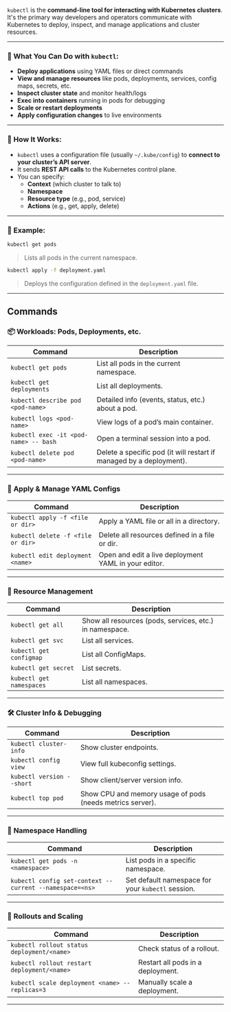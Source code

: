 `kubectl` is the **command-line tool for interacting with Kubernetes clusters**. It's the primary way developers and operators communicate with Kubernetes to deploy, inspect, and manage applications and cluster resources.

---

### 🔧 What You Can Do with `kubectl`:

- **Deploy applications** using YAML files or direct commands
- **View and manage resources** like pods, deployments, services, config maps, secrets, etc.
- **Inspect cluster state** and monitor health/logs
- **Exec into containers** running in pods for debugging
- **Scale or restart deployments**
- **Apply configuration changes** to live environments

---

### 🧠 How It Works:

- `kubectl` uses a configuration file (usually `~/.kube/config`) to **connect to your cluster’s API server**.
- It sends **REST API calls** to the Kubernetes control plane.
- You can specify:
  - **Context** (which cluster to talk to)
  - **Namespace**
  - **Resource type** (e.g., pod, service)
  - **Actions** (e.g., get, apply, delete)

---

### 📌 Example:

```bash
kubectl get pods
```
> Lists all pods in the current namespace.

```bash
kubectl apply -f deployment.yaml
```
> Deploys the configuration defined in the `deployment.yaml` file.

---

## **Commands**

### 📦 **Workloads: Pods, Deployments, etc.**

| Command | Description |
|--------|-------------|
| `kubectl get pods` | List all pods in the current namespace. |
| `kubectl get deployments` | List all deployments. |
| `kubectl describe pod <pod-name>` | Detailed info (events, status, etc.) about a pod. |
| `kubectl logs <pod-name>` | View logs of a pod’s main container. |
| `kubectl exec -it <pod-name> -- bash` | Open a terminal session into a pod. |
| `kubectl delete pod <pod-name>` | Delete a specific pod (it will restart if managed by a deployment). |

---

### 📁 **Apply & Manage YAML Configs**

| Command | Description |
|--------|-------------|
| `kubectl apply -f <file or dir>` | Apply a YAML file or all in a directory. |
| `kubectl delete -f <file or dir>` | Delete all resources defined in a file or dir. |
| `kubectl edit deployment <name>` | Open and edit a live deployment YAML in your editor. |

---

### 📂 **Resource Management**

| Command | Description |
|--------|-------------|
| `kubectl get all` | Show all resources (pods, services, etc.) in namespace. |
| `kubectl get svc` | List all services. |
| `kubectl get configmap` | List all ConfigMaps. |
| `kubectl get secret` | List secrets. |
| `kubectl get namespaces` | List all namespaces. |

---

### 🛠️ **Cluster Info & Debugging**

| Command | Description |
|--------|-------------|
| `kubectl cluster-info` | Show cluster endpoints. |
| `kubectl config view` | View full kubeconfig settings. |
| `kubectl version --short` | Show client/server version info. |
| `kubectl top pod` | Show CPU and memory usage of pods (needs metrics server). |

---

### 📌 **Namespace Handling**

| Command | Description |
|--------|-------------|
| `kubectl get pods -n <namespace>` | List pods in a specific namespace. |
| `kubectl config set-context --current --namespace=<ns>` | Set default namespace for your `kubectl` session. |

---

### 🔄 **Rollouts and Scaling**

| Command | Description |
|--------|-------------|
| `kubectl rollout status deployment/<name>` | Check status of a rollout. |
| `kubectl rollout restart deployment/<name>` | Restart all pods in a deployment. |
| `kubectl scale deployment <name> --replicas=3` | Manually scale a deployment. |

---